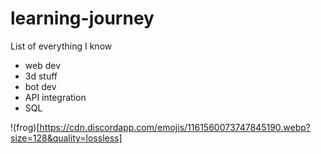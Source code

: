 # learning-journey
List of everything I know 

- web dev
- 3d stuff
- bot dev
- API integration
- SQL

!(frog)[https://cdn.discordapp.com/emojis/1161560073747845190.webp?size=128&quality=lossless]
